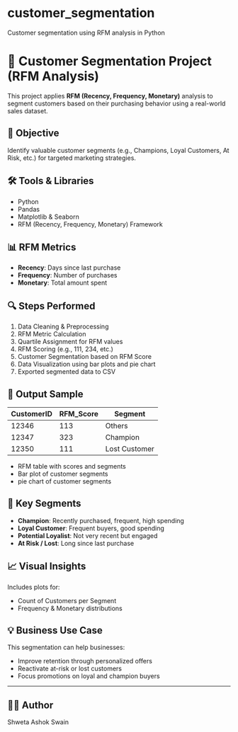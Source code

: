 # customer_segmentation
Customer segmentation using RFM analysis in Python
# 🧠 Customer Segmentation Project (RFM Analysis)

This project applies **RFM (Recency, Frequency, Monetary)** analysis to segment customers based on their purchasing behavior using a real-world sales dataset.

## 📌 Objective
Identify valuable customer segments (e.g., Champions, Loyal Customers, At Risk, etc.) for targeted marketing strategies.

## 🛠 Tools & Libraries
- Python
- Pandas
- Matplotlib & Seaborn
- RFM (Recency, Frequency, Monetary) Framework

## 📊 RFM Metrics
- **Recency**: Days since last purchase
- **Frequency**: Number of purchases
- **Monetary**: Total amount spent

## 🔍 Steps Performed
1. Data Cleaning & Preprocessing
2. RFM Metric Calculation
3. Quartile Assignment for RFM values
4. RFM Scoring (e.g., 111, 234, etc.)
5. Customer Segmentation based on RFM Score
6. Data Visualization using bar plots and pie chart
7. Exported segmented data to CSV

## 📂 Output Sample

| CustomerID | RFM_Score | Segment               |
|------------|-----------|------------------------|
| 12346      | 113       | Others                 |
| 12347      | 323       | Champion               |
| 12350      | 111       | Lost Customer          |

- RFM table with scores and segments
- Bar plot of customer segments
- pie chart of customer segments

## 📌 Key Segments
- **Champion**: Recently purchased, frequent, high spending
- **Loyal Customer**: Frequent buyers, good spending
- **Potential Loyalist**: Not very recent but engaged
- **At Risk / Lost**: Long since last purchase

## 📈 Visual Insights
Includes plots for:
- Count of Customers per Segment
- Frequency & Monetary distributions

## 💡 Business Use Case
This segmentation can help businesses:
- Improve retention through personalized offers
- Reactivate at-risk or lost customers
- Focus promotions on loyal and champion buyers

---

## 👩‍💻 Author
Shweta Ashok Swain


